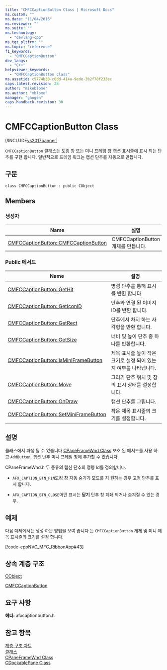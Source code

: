 ```yaml
---
title: "CMFCCaptionButton Class | Microsoft Docs"
ms.custom: ""
ms.date: "11/04/2016"
ms.reviewer: ""
ms.suite: ""
ms.technology: 
  - "devlang-cpp"
ms.tgt_pltfrm: ""
ms.topic: "reference"
f1_keywords: 
  - "CMFCCaptionButton"
dev_langs: 
  - "C++"
helpviewer_keywords: 
  - "CMFCCaptionButton class"
ms.assetid: c5774b38-c0dd-414a-9ede-3b2f78f233ec
caps.latest.revision: 28
author: "mikeblome"
ms.author: "mblome"
manager: "ghogen"
caps.handback.revision: 30
---
```

# CMFCCaptionButton Class
[!INCLUDE[vs2017banner](../../assembler/inline/includes/vs2017banner.md)]

`CMFCCaptionButton` 클래스는 도킹 창 또는 미니 프레임 창 캡션 표시줄에 표시 되는 단추를 구현 합니다.  일반적으로 프레임 워크는 캡션 단추를 자동으로 만듭니다.  
  
## 구문  
  
```  
class CMFCCaptionButton : public CObject  
```  
  
## Members  
  
### 생성자  
  
|Name|설명|  
|----------|--------|  
|[CMFCCaptionButton::CMFCCaptionButton](../Topic/CMFCCaptionButton::CMFCCaptionButton.md)|CMFCCaptionButton 개체를 만듭니다.|  
  
### Public 메서드  
  
|Name|설명|  
|----------|--------|  
|[CMFCCaptionButton::GetHit](../Topic/CMFCCaptionButton::GetHit.md)|명령 단추를 통해 표시를 반환 합니다.|  
|[CMFCCaptionButton::GetIconID](../Topic/CMFCCaptionButton::GetIconID.md)|단추와 연결 된 이미지 ID를 반환 합니다.|  
|[CMFCCaptionButton::GetRect](../Topic/CMFCCaptionButton::GetRect.md)|단추에서 차지 하는 사각형을 반환 합니다.|  
|[CMFCCaptionButton::GetSize](../Topic/CMFCCaptionButton::GetSize.md)|너비 및 높이 단추 중 하나를 반환합니다.|  
|[CMFCCaptionButton::IsMiniFrameButton](../Topic/CMFCCaptionButton::IsMiniFrameButton.md)|제목 표시줄 높이 작은 크기로 설정 되어 있는지 여부를 나타냅니다.|  
|[CMFCCaptionButton::Move](../Topic/CMFCCaptionButton::Move.md)|그리기 단추 위치 및 창의 표시 상태를 설정합니다.|  
|[CMFCCaptionButton::OnDraw](../Topic/CMFCCaptionButton::OnDraw.md)|캡션 단추를 그립니다.|  
|[CMFCCaptionButton::SetMiniFrameButton](../Topic/CMFCCaptionButton::SetMiniFrameButton.md)|작은 제목 표시줄의 크기를 설정합니다.|  
  
## 설명  
 클래스에서 파생 될 수 있습니다 [CPaneFrameWnd Class](../../mfc/reference/cpaneframewnd-class.md) 보호 된 메서드를 사용 하 고 `AddButton`, 캡션 단추 미니 프레임 창에 추가할 수 있습니다.  
  
 CPaneFrameWnd.h 두 종류의 캡션 단추의 명령 Id를 정의합니다.  
  
-   `AFX_CAPTION_BTN_PIN`도킹 창 자동 숨기기 모드를 지 원하는 경우 고정 단추를 표시 합니다.  
  
-   `AFX_CAPTION_BTN_CLOSE`어떤 표시는  **닫기** 단추 창 폐쇄 되거나 숨겨질 수 있는 경우.  
  
## 예제  
 다음 예제에서는 생성 하는 방법을 보여 줍니다.는 `CMFCCaptionButton` 개체 및 미니 제목 표시줄의 크기를 설정 합니다.  
  
 [!code-cpp[NVC_MFC_RibbonApp#43](../../mfc/reference/codesnippet/CPP/cmfccaptionbutton-class_1.cpp)]  
  
## 상속 계층 구조  
 [CObject](../../mfc/reference/cobject-class.md)  
  
 [CMFCCaptionButton](../../mfc/reference/cmfccaptionbutton-class.md)  
  
## 요구 사항  
 **헤더:** afxcaptionbutton.h  
  
## 참고 항목  
 [계층 구조 차트](../../mfc/hierarchy-chart.md)   
 [클래스](../../mfc/reference/mfc-classes.md)   
 [CPaneFrameWnd Class](../../mfc/reference/cpaneframewnd-class.md)   
 [CDockablePane Class](../../mfc/reference/cdockablepane-class.md)